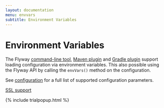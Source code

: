 ```yaml
---
layout: documentation
menu: envvars
subtitle: Environment Variables
---
```

# Environment Variables

The Flyway [command-line tool](/documentation/usage/commandline), [Maven plugin](/documentation/usage/maven) and
[Gradle plugin](/documentation/usage/gradle) support loading configuration via environment variables.
This also possible using the Flyway API by calling the `envVars()` method on the configuration.

See [configuration](/documentation/configuration) for a full list of supported configuration parameters.

<p class="next-steps">
    <a class="btn btn-primary" href="/documentation/ssl">SSL support <i class="fa fa-arrow-right"></i></a>
</p>

{% include trialpopup.html %}